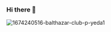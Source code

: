 ### Hi there 👋

<!--
**svetlananasekina955/svetlananasekina955** is a ✨ _special_ ✨ repository because its `README.md` (this file) appears on your GitHub profile.

Here are some ideas to get you started:

- 🔭 I’m currently working on ...
- 🌱 I’m currently learning ...
- 👯 I’m looking to collaborate on ...
- 🤔 I’m looking for help with ...
- 💬 Ask me about ...
- 📫 How to reach me: ...
- 😄 Pronouns: ...
- ⚡ Fun fact: ...
-->
![1674240516-balthazar-club-p-yeda1](https://github.com/user-attachments/assets/01d86884-e375-4f3b-8612-e0862ca9de26)

